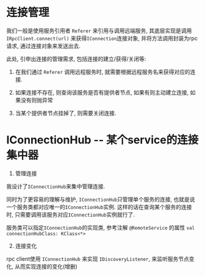 # 连接管理

我们一般是使用服务引用者 `Referer` 来引用与调用远端服务, 其底层实现是调用 `IRpcClient.connect(url)` 来获得`IConnection`连接对象, 并将方法调用封装为rpc请求, 通过连接对象来发送出去.

此处, 引申出连接的管理需求, 包括连接的建立/获得/关闭等:

1. 在我们通过 `Referer` 调用远程服务时, 就需要根据远程服务名来获得对应的连接.

2. 如果连接不存在, 则查询该服务是否有提供者节点, 如果有则主动建立连接, 如果没有则抛异常

3. 当某个提供者节点挂掉了, 则需要关闭连接.

# IConnectionHub -- 某个service的连接集中器

1. 管理连接

我设计了`IConnectionHub`来集中管理连接.

同时为了更容易的理解与维护, `IConnectionHub`只管理单个服务的连接, 也就是说一个服务类都对应唯一的`IConnectionHub`实例. 这样的话在查询某个服务的连接时, 只需要调用该服务对应`IConnectionHub`实例就行了.

服务类可以指定`IConnectionHub`的实现类, 参考注解 `@RemoteService` 的属性 `val connectionHubClass: KClass<*>`

2. 连接变化

rpc client使用 `IConnectionHub` 来实现 `IDiscoveryListener`, 来监听服务节点变化, 从而实现连接的变化(增删)



